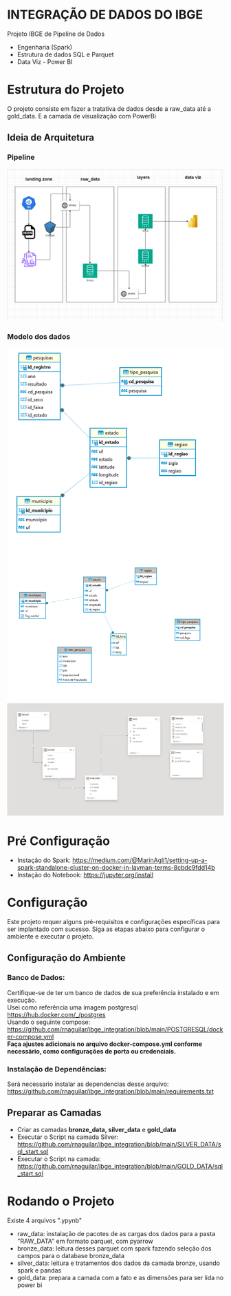 # INTEGRAÇÃO DE DADOS DO IBGE
Projeto IBGE de Pipeline de Dados
+ Engenharia (Spark)
+ Estrutura de dados SQL e Parquet
+ Data Viz - Power BI

# Estrutura do Projeto
O projeto consiste em fazer a tratativa de dados desde a raw_data até a gold_data. E a camada de visualização com PowerBi

## Ideia de Arquitetura
### Pipeline
![Arquitetura](./MODELAGEM/PIPELINE.png)

### Modelo dos dados 
![Camada Silver](./MODELAGEM/ER_DIAGRAMA_CAMADA_SILVER.png)  
![Camada Gold](./MODELAGEM/ER_DIAGRAMA_CAMADA_GOLD.png)  
![PowerBI](./MODELAGEM/POWERBI.png)


# Pré Configuração
+ Instação do Spark: https://medium.com/@MarinAgli1/setting-up-a-spark-standalone-cluster-on-docker-in-layman-terms-8cbdc9fdd14b
+ Instação do Notebook: https://jupyter.org/install

# Configuração

Este projeto requer alguns pré-requisitos e configurações específicas para ser implantado com sucesso. Siga as etapas abaixo para configurar o ambiente e executar o projeto.

## Configuração do Ambiente
### Banco de Dados:
Certifique-se de ter um banco de dados de sua preferência instalado e em execução.  
Usei como referência uma imagem postgresql https://hub.docker.com/_/postgres  
Usando o seguinte compose: https://github.com/rnaguilar/ibge_integration/blob/main/POSTGRESQL/docker-compose.yml  
**Faça ajustes adicionais no arquivo docker-compose.yml conforme necessário, como configurações de porta ou credenciais.**

### Instalação de Dependências:
Será necessario instalar as dependencias desse arquivo: https://github.com/rnaguilar/ibge_integration/blob/main/requirements.txt

## Preparar as Camadas
+ Criar as camadas **bronze_data, silver_data** e **gold_data**
+ Executar o Script na camada Silver: https://github.com/rnaguilar/ibge_integration/blob/main/SILVER_DATA/sql_start.sql
+ Executar o Script na camada: https://github.com/rnaguilar/ibge_integration/blob/main/GOLD_DATA/sql_start.sql

# Rodando o Projeto
Existe 4 arquivos ".ypynb" 
+ raw_data: instalação de pacotes de as cargas dos dados para a pasta "RAW_DATA" em formato parquet, com pyarrow
+ bronze_data: leitura desses parquet com spark fazendo seleção dos campos para o database bronze_data
+ silver_data: leitura e tratamentos dos dados da camada bronze, usando spark e pandas
+ gold_data: prepara a camada com a fato e as dimensões para ser lida no power bi

